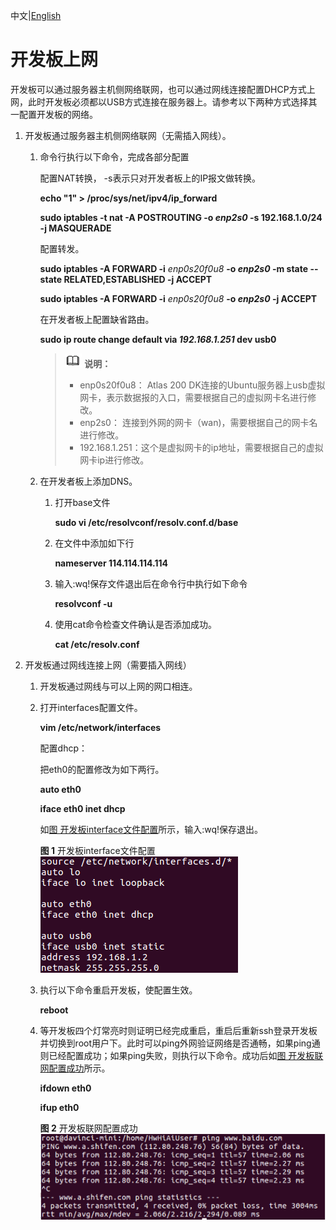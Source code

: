 中文|[English](Readme.md)

# 开发板上网<a name="ZH-CN_TOPIC_0228768064"></a>

开发板可以通过服务器主机侧网络联网，也可以通过网线连接配置DHCP方式上网，此时开发板必须都以USB方式连接在服务器上。请参考以下两种方式选择其一配置开发板的网络。

1.  开发板通过服务器主机侧网络联网（无需插入网线）。
    1.  命令行执行以下命令，完成各部分配置

        配置NAT转换， -s表示只对开发者板上的IP报文做转换。

        **echo "1" \> /proc/sys/net/ipv4/ip\_forward**

        **sudo iptables -t nat -A POSTROUTING -o **_enp2s0_** -s 192.168.1.0/24 -j MASQUERADE**

        配置转发。

        **sudo iptables -A FORWARD -i** _enp0s20f0u8_ **-o **_enp2s0_** -m state --state RELATED,ESTABLISHED -j ACCEPT**

        **sudo iptables -A FORWARD -i** _enp0s20f0u8_ **-o **_enp2s0_** -j ACCEPT**

        在开发者板上配置缺省路由。

        **sudo ip route change default via **_192.168.1.251_** dev usb0**

        >![](public_sys-resources/icon-note.gif) **说明：**   
        >-   enp0s20f0u8： Atlas 200 DK连接的Ubuntu服务器上usb虚拟网卡，表示数据报的入口，需要根据自己的虚拟网卡名进行修改。  
        >-   enp2s0： 连接到外网的网卡（wan\)，需要根据自己的网卡名进行修改。  
        >-   192.168.1.251：这个是虚拟网卡的ip地址，需要根据自己的虚拟网卡ip进行修改。  

    2.  在开发者板上添加DNS。
        1.  打开base文件

            **sudo vi /etc/resolvconf/resolv.conf.d/base**

        2.  在文件中添加如下行

            **nameserver 114.114.114.114**

        3.  输入:wq!保存文件退出后在命令行中执行如下命令

            **resolvconf -u**

        4.  使用cat命令检查文件确认是否添加成功。

            **cat /etc/resolv.conf**


2.  开发板通过网线连接上网（需要插入网线）
    1.  开发板通过网线与可以上网的网口相连。
    2.  打开interfaces配置文件。

        **vim /etc/network/interfaces**

        配置dhcp：

        把eth0的配置修改为如下两行。

        **auto eth0**

        **iface eth0 inet dhcp**

        如[图 开发板interface文件配置](#fig171560010152)所示，输入:wq!保存退出。

        **图 1**  开发板interface文件配置<a name="fig171560010152"></a>  
        ![](figures/开发板interface文件配置.png "开发板interface文件配置")

    3.  执行以下命令重启开发板，使配置生效。

        **reboot**

    4.  等开发板四个灯常亮时则证明已经完成重启，重启后重新ssh登录开发板并切换到root用户下。此时可以ping外网验证网络是否通畅，如果ping通则已经配置成功；如果ping失败，则执行以下命令。成功后如[图 开发板联网配置成功](#fig1515720081517)所示。

        **ifdown eth0**

        **ifup eth0**

        **图 2**  开发板联网配置成功<a name="fig1515720081517"></a>  
        ![](figures/开发板联网配置成功.png "开发板联网配置成功")



